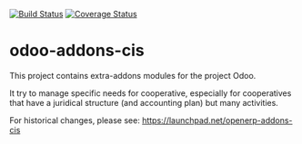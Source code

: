 [![Build Status](https://travis-ci.org/grap/odoo-addons-cis.svg?branch=8.0)](https://travis-ci.org/grap/odoo-addons-cis)
[![Coverage Status](https://coveralls.io/repos/github/grap/odoo-addons-cis/badge.svg?branch=8.0)](https://coveralls.io/github/grap/odoo-addons-cis?branch=8.0)

odoo-addons-cis
==================

This project contains extra-addons modules for the project Odoo.

It try to manage specific needs for cooperative, especially for cooperatives that have a juridical structure (and accounting plan) but many activities.

For historical changes, please see:
https://launchpad.net/openerp-addons-cis
